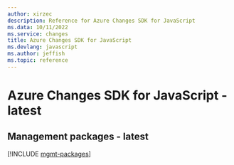 ```yaml
---
author: xirzec
description: Reference for Azure Changes SDK for JavaScript
ms.data: 10/11/2022
ms.service: changes
title: Azure Changes SDK for JavaScript
ms.devlang: javascript
ms.author: jeffish
ms.topic: reference
---
```

# Azure Changes SDK for JavaScript - latest

## Management packages - latest
[!INCLUDE [mgmt-packages](changes-mgmt-index.md)]